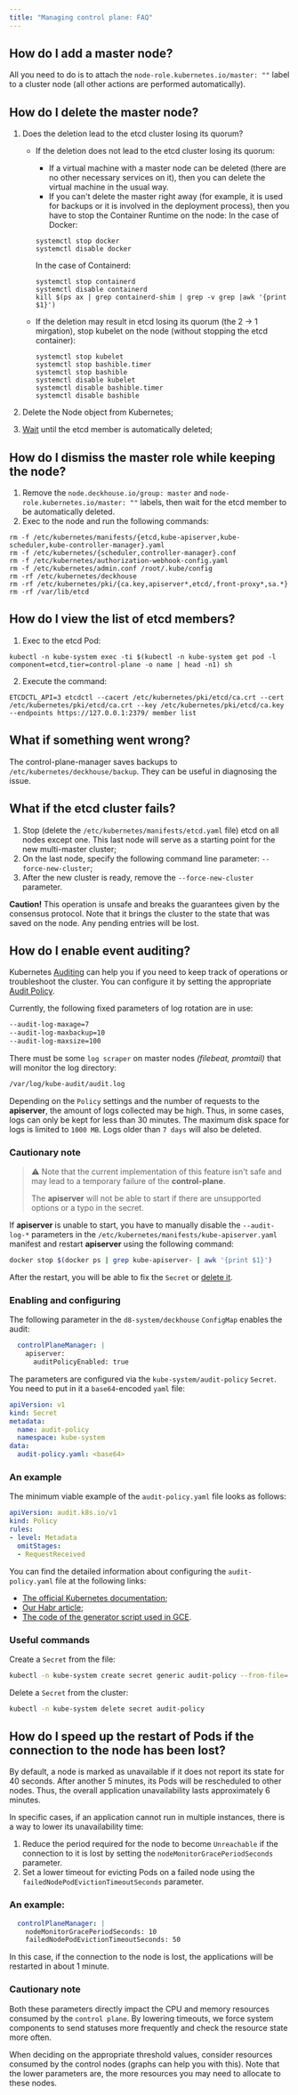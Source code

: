 ```yaml
---
title: "Managing control plane: FAQ"
---
```


## How do I add a master node?

All you need to do is to attach the `node-role.kubernetes.io/master: ""` label to a cluster node (all other actions are performed automatically).

## How do I delete the master node?

1. Does the deletion lead to the etcd cluster losing its quorum?
   * If the deletion does not lead to the etcd cluster losing its quorum:
     * If a virtual machine with a master node can be deleted (there are no other necessary services on it), then you can delete the virtual machine in the usual way.
     * If you can't delete the master right away (for example, it is used for backups or it is involved in the deployment process), then you have to stop the Container Runtime on the node:
      In the case of Docker:
      ```shell
      systemctl stop docker
      systemctl disable docker
      ```
      In the case of Containerd:
      ```shell
      systemctl stop containerd
      systemctl disable containerd
      kill $(ps ax | grep containerd-shim | grep -v grep |awk '{print $1}')
      ```

   * If the deletion may result in etcd losing its quorum (the 2 -> 1 mirgation), stop kubelet on the node (without stopping the etcd container):
        
      ```shell
      systemctl stop kubelet
      systemctl stop bashible.timer
      systemctl stop bashible
      systemctl disable kubelet
      systemctl disable bashible.timer
      systemctl disable bashible
      ```

2. Delete the Node object from Kubernetes;
3. [Wait](#how-do-i-view-the-list-of-etcd-members) until the etcd member is automatically deleted;

## How do I dismiss the master role while keeping the node?

1. Remove the `node.deckhouse.io/group: master` and `node-role.kubernetes.io/master: ""` labels, then wait for the etcd member to be automatically deleted.
2. Exec to the node and run the following commands:
  ```shell
  rm -f /etc/kubernetes/manifests/{etcd,kube-apiserver,kube-scheduler,kube-controller-manager}.yaml
  rm -f /etc/kubernetes/{scheduler,controller-manager}.conf
  rm -f /etc/kubernetes/authorization-webhook-config.yaml
  rm -f /etc/kubernetes/admin.conf /root/.kube/config
  rm -rf /etc/kubernetes/deckhouse
  rm -rf /etc/kubernetes/pki/{ca.key,apiserver*,etcd/,front-proxy*,sa.*}
  rm -rf /var/lib/etcd
  ```

## How do I view the list of etcd members?

1. Exec to the etcd Pod:
  ```shell
  kubectl -n kube-system exec -ti $(kubectl -n kube-system get pod -l component=etcd,tier=control-plane -o name | head -n1) sh
  ```
2. Execute the command:
  ```shell
  ETCDCTL_API=3 etcdctl --cacert /etc/kubernetes/pki/etcd/ca.crt --cert /etc/kubernetes/pki/etcd/ca.crt --key /etc/kubernetes/pki/etcd/ca.key --endpoints https://127.0.0.1:2379/ member list
  ```

## What if something went wrong?

The control-plane-manager saves backups to `/etc/kubernetes/deckhouse/backup`. They can be useful in diagnosing the issue.

## What if the etcd cluster fails?

1. Stop (delete the `/etc/kubernetes/manifests/etcd.yaml` file) etcd on all nodes except one. This last node will serve as a starting point for the new multi-master cluster;
2. On the last node, specify the following command line parameter: `--force-new-cluster`;
3. After the new cluster is ready, remove the `--force-new-cluster` parameter.

**Caution!** This operation is unsafe and breaks the guarantees given by the consensus protocol. Note that it brings the cluster to the state that was saved on the node. Any pending entries will be lost.

## How do I enable event auditing?

Kubernetes [Auditing](https://kubernetes.io/docs/tasks/debug-application-cluster/debug-cluster/) can help you if you need to keep track of operations or troubleshoot the cluster. You can configure it by setting the appropriate [Audit Policy](https://kubernetes.io/docs/tasks/debug-application-cluster/audit/#audit-policy).

Currently, the following fixed parameters of log rotation are in use:
```bash
--audit-log-maxage=7
--audit-log-maxbackup=10
--audit-log-maxsize=100
```
There must be some `log scraper` on master nodes  *(filebeat, promtail)* that will monitor the log directory:
```bash
/var/log/kube-audit/audit.log
```
Depending on the `Policy` settings and the number of requests to the **apiserver**, the amount of logs collected may be high. Thus, in some cases, logs can only be kept for less than 30 minutes. The maximum disk space for logs is limited to `1000 MB`.  Logs older than `7 days` will also be deleted.

### Cautionary note
> ⚠️ Note that the current implementation of this feature isn't safe and may lead to a temporary failure of the **control-plane**.
>
> The **apiserver** will not be able to start if there are unsupported options or a typo in the secret.

If **apiserver** is unable to start, you have to manually disable the `--audit-log-*` parameters in the `/etc/kubernetes/manifests/kube-apiserver.yaml` manifest and restart **apiserver** using the following command:
```bash
docker stop $(docker ps | grep kube-apiserver- | awk '{print $1}')
```
After the restart, you will be able to fix the `Secret` or [delete it](#useful-commands).

### Enabling and configuring
The following parameter in the `d8-system/deckhouse` `ConfigMap` enables the audit:
```yaml
  controlPlaneManager: |
    apiserver:
      auditPolicyEnabled: true
```
The parameters are configured via the `kube-system/audit-policy` `Secret`. You need to put in it a `base64`-encoded `yaml` file:
```yaml
apiVersion: v1
kind: Secret
metadata:
  name: audit-policy
  namespace: kube-system
data:
  audit-policy.yaml: <base64>
```
### An example
The minimum viable example of the `audit-policy.yaml` file looks as follows:
```yaml
apiVersion: audit.k8s.io/v1
kind: Policy
rules:
- level: Metadata
  omitStages:
  - RequestReceived
```
You can find the detailed information about configuring the `audit-policy.yaml` file at the following links:
- [The official Kubernetes documentation](https://kubernetes.io/docs/tasks/debug-application-cluster/audit/#audit-policy);
- [Our Habr article](https://habr.com/ru/company/flant/blog/468679/);
- [The code of the generator script used in GCE](https://github.com/kubernetes/kubernetes/blob/0ef45b4fcf7697ea94b96d1a2fe1d9bffb692f3a/cluster/gce/gci/configure-helper.sh#L722-L862).

### Useful commands
Create a `Secret` from the file:
```bash
kubectl -n kube-system create secret generic audit-policy --from-file=./audit-policy.yaml
```
Delete a `Secret` from the cluster:
```bash
kubectl -n kube-system delete secret audit-policy
```

## How do I speed up the restart of Pods if the connection to the node has been lost?

By default, a node is marked as unavailable if it does not report its state for 40 seconds. After another 5 minutes, its Pods will be rescheduled to other nodes. Thus, the overall application unavailability lasts approximately 6 minutes.

In specific cases, if an application cannot run in multiple instances, there is a way to lower its unavailability time: 

1. Reduce the period required for the node to become `Unreachable` if the connection to it is lost by setting the `nodeMonitorGracePeriodSeconds` parameter.
1. Set a lower timeout for evicting Pods on a failed node using the `failedNodePodEvictionTimeoutSeconds` parameter.

### An example:
```yaml
  controlPlaneManager: |
    nodeMonitorGracePeriodSeconds: 10
    failedNodePodEvictionTimeoutSeconds: 50
```
In this case, if the connection to the node is lost, the applications will be restarted in about 1 minute.

### Cautionary note
Both these parameters directly impact the CPU and memory resources consumed by the `control plane`. By lowering timeouts, we force system components to send statuses more frequently and check the resource state more often. 

When deciding on the appropriate threshold values, consider resources consumed by the control nodes (graphs can help you with this). Note that the lower parameters are, the more resources you may need to allocate to these nodes.     
